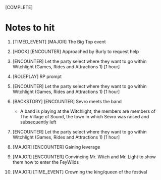 [COMPLETE]

# Notes to hit
1. [TIMED_EVENT] [MAJOR] The Big Top event

2. [HOOK] [ENCOUNTER] Approached by Burly to request help

3. [ENCOUNTER] Let the party select where they want to go within Witchlight (Games, Rides and Attractions 1) [1 hour]

4. [ROLEPLAY] RP prompt

5. [ENCOUNTER] Let the party select where they want to go within Witchlight (Games, Rides and Attractions 1) [1 hour]

6. [BACKSTORY] [ENCOUNTER] Sevro meets the band
    - A band is playing at the Witchlight, the members are members of The Village of Sound, the town in which Sevro was raised and subsequently left

7. [ENCOUNTER] Let the party select where they want to go within Witchlight (Games, Rides and Attractions 1) [1 hour]

8. [MAJOR] [ENCOUNTER] Gaining leverage

9. [MAJOR] [ENCOUNTER] Convincing Mr. Witch and Mr. Light to show them how to enter the FeyWilds

10. [MAJOR] [TIME_EVENT] Crowning the king/queen of the festival
